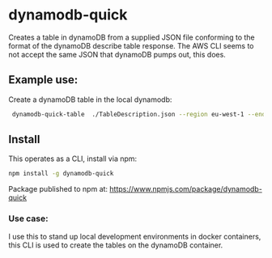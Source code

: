 # dynamodb-quick

Creates a table in dynamoDB from a supplied JSON file conforming to the format of the dynamoDB describe table response. The AWS CLI seems to not accept the same JSON that dynamoDB pumps out, this does.

## Example use:

Create a dynamoDB table in the local dynamodb:
``` bash
 dynamodb-quick-table  ./TableDescription.json --region eu-west-1 --endpoint http://localhost:8000

```


## Install

This operates as a CLI, install via npm:

``` bash
npm install -g dynamodb-quick
```
Package published to npm at:
https://www.npmjs.com/package/dynamodb-quick


### Use case:

I use this to stand up local development environments in docker containers, this CLI is used to create the tables on the dynamoDB container.  
